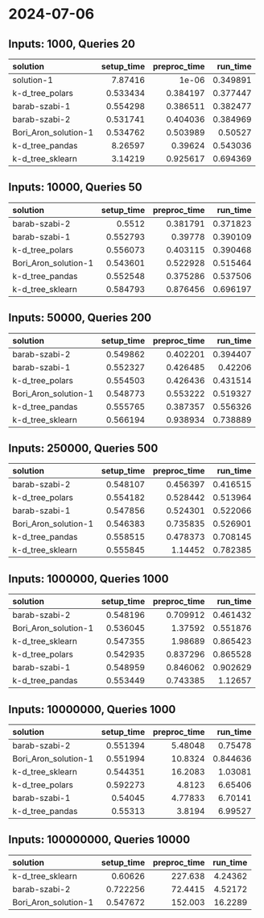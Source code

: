 # 2024-07-06

## Inputs: 1000, Queries 20

| solution             |   setup_time |   preproc_time |   run_time |
|:---------------------|-------------:|---------------:|-----------:|
| solution-1           |     7.87416  |       1e-06    |   0.349891 |
| k-d_tree_polars      |     0.533434 |       0.384197 |   0.377447 |
| barab-szabi-1        |     0.554298 |       0.386511 |   0.382477 |
| barab-szabi-2        |     0.531741 |       0.404036 |   0.384969 |
| Bori_Aron_solution-1 |     0.534762 |       0.503989 |   0.50527  |
| k-d_tree_pandas      |     8.26597  |       0.39624  |   0.543036 |
| k-d_tree_sklearn     |     3.14219  |       0.925617 |   0.694369 |

## Inputs: 10000, Queries 50

| solution             |   setup_time |   preproc_time |   run_time |
|:---------------------|-------------:|---------------:|-----------:|
| barab-szabi-2        |     0.5512   |       0.381791 |   0.371823 |
| barab-szabi-1        |     0.552793 |       0.39778  |   0.390109 |
| k-d_tree_polars      |     0.556073 |       0.403115 |   0.390468 |
| Bori_Aron_solution-1 |     0.543601 |       0.522928 |   0.515464 |
| k-d_tree_pandas      |     0.552548 |       0.375286 |   0.537506 |
| k-d_tree_sklearn     |     0.584793 |       0.876456 |   0.696197 |

## Inputs: 50000, Queries 200

| solution             |   setup_time |   preproc_time |   run_time |
|:---------------------|-------------:|---------------:|-----------:|
| barab-szabi-2        |     0.549862 |       0.402201 |   0.394407 |
| barab-szabi-1        |     0.552327 |       0.426485 |   0.42206  |
| k-d_tree_polars      |     0.554503 |       0.426436 |   0.431514 |
| Bori_Aron_solution-1 |     0.548773 |       0.553222 |   0.519327 |
| k-d_tree_pandas      |     0.555765 |       0.387357 |   0.556326 |
| k-d_tree_sklearn     |     0.566194 |       0.938934 |   0.738889 |

## Inputs: 250000, Queries 500

| solution             |   setup_time |   preproc_time |   run_time |
|:---------------------|-------------:|---------------:|-----------:|
| barab-szabi-2        |     0.548107 |       0.456397 |   0.416515 |
| k-d_tree_polars      |     0.554182 |       0.528442 |   0.513964 |
| barab-szabi-1        |     0.547856 |       0.524301 |   0.522066 |
| Bori_Aron_solution-1 |     0.546383 |       0.735835 |   0.526901 |
| k-d_tree_pandas      |     0.558515 |       0.478373 |   0.708145 |
| k-d_tree_sklearn     |     0.555845 |       1.14452  |   0.782385 |

## Inputs: 1000000, Queries 1000

| solution             |   setup_time |   preproc_time |   run_time |
|:---------------------|-------------:|---------------:|-----------:|
| barab-szabi-2        |     0.548196 |       0.709912 |   0.461432 |
| Bori_Aron_solution-1 |     0.536045 |       1.37592  |   0.551876 |
| k-d_tree_sklearn     |     0.547355 |       1.98689  |   0.865423 |
| k-d_tree_polars      |     0.542935 |       0.837296 |   0.865528 |
| barab-szabi-1        |     0.548959 |       0.846062 |   0.902629 |
| k-d_tree_pandas      |     0.553449 |       0.743385 |   1.12657  |

## Inputs: 10000000, Queries 1000

| solution             |   setup_time |   preproc_time |   run_time |
|:---------------------|-------------:|---------------:|-----------:|
| barab-szabi-2        |     0.551394 |        5.48048 |   0.75478  |
| Bori_Aron_solution-1 |     0.551994 |       10.8324  |   0.844636 |
| k-d_tree_sklearn     |     0.544351 |       16.2083  |   1.03081  |
| k-d_tree_polars      |     0.592273 |        4.8123  |   6.65406  |
| barab-szabi-1        |     0.54045  |        4.77833 |   6.70141  |
| k-d_tree_pandas      |     0.55313  |        3.8194  |   6.99527  |

## Inputs: 100000000, Queries 10000

| solution             |   setup_time |   preproc_time |   run_time |
|:---------------------|-------------:|---------------:|-----------:|
| k-d_tree_sklearn     |     0.60626  |       227.638  |    4.24362 |
| barab-szabi-2        |     0.722256 |        72.4415 |    4.52172 |
| Bori_Aron_solution-1 |     0.547672 |       152.003  |   16.2289  |